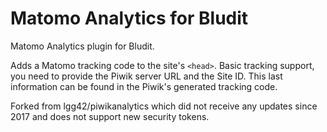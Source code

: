 # Matomo Analytics for Bludit
Matomo Analytics plugin for Bludit.

Adds a Matomo tracking code to the site's `<head>`. Basic tracking support, you need to provide the Piwik server URL and the Site ID. This last information can be found in the Piwik's generated tracking code.
  
Forked from lgg42/piwikanalytics which did not receive any updates since 2017 and does not support new security tokens. 
